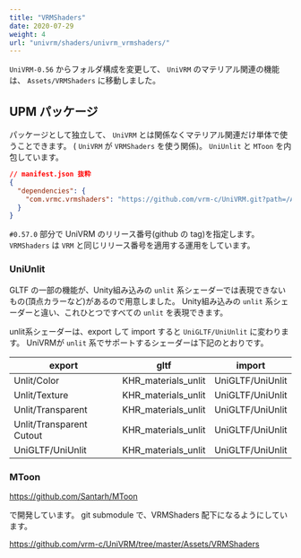 ```yaml
---
title: "VRMShaders"
date: 2020-07-29
weight: 4
url: "univrm/shaders/univrm_vrmshaders/"
---
```


`UniVRM-0.56` からフォルダ構成を変更して、
`UniVRM` のマテリアル関連の機能は、 `Assets/VRMShaders` に移動しました。

## UPM パッケージ

パッケージとして独立して、 `UniVRM` とは関係なくマテリアル関連だけ単体で使うことできます。
( `UniVRM` が `VRMShaders` を使う関係)。
`UniUnlit` と `MToon` を内包しています。

```json
// manifest.json 抜粋
{
  "dependencies": {
    "com.vrmc.vrmshaders": "https://github.com/vrm-c/UniVRM.git?path=/Assets/VRMShaders#v0.57.0",
  }
}
```

`#0.57.0` 部分で UniVRM のリリース番号(github の tag)を指定します。
`VRMShaders` は `VRM` と同じリリース番号を適用する運用をしています。

### UniUnlit

GLTF の一部の機能が、Unity組み込みの `unlit` 系シェーダーでは表現できないもの(頂点カラーなど)があるので用意しました。
Unity組み込みの `unlit` 系シェーダーと違い、これひとつですべての `unlit` を表現できます。

unlit系シェーダーは、export して import すると `UniGLTF/UniUnlit` に変わります。
UniVRMが `unlit` 系でサポートするシェーダーは下記のとおりです。

| export                   | gltf                | import           |
|--------------------------|---------------------|------------------|
| Unlit/Color              | KHR_materials_unlit | UniGLTF/UniUnlit |
| Unlit/Texture            | KHR_materials_unlit | UniGLTF/UniUnlit |
| Unlit/Transparent        | KHR_materials_unlit | UniGLTF/UniUnlit |
| Unlit/Transparent Cutout | KHR_materials_unlit | UniGLTF/UniUnlit |
| UniGLTF/UniUnlit         | KHR_materials_unlit | UniGLTF/UniUnlit |

### MToon

https://github.com/Santarh/MToon

で開発しています。
git submodule で、VRMShaders 配下になるようにしています。

https://github.com/vrm-c/UniVRM/tree/master/Assets/VRMShaders
